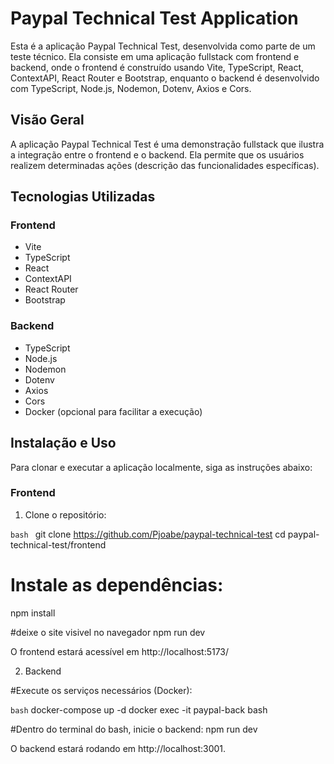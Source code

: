 
# Paypal Technical Test Application

Esta é a aplicação Paypal Technical Test, desenvolvida como parte de um teste técnico. Ela consiste em uma aplicação fullstack com frontend e backend, onde o frontend é construído usando Vite, TypeScript, React, ContextAPI, React Router e Bootstrap, enquanto o backend é desenvolvido com TypeScript, Node.js, Nodemon, Dotenv, Axios e Cors.

## Visão Geral

A aplicação Paypal Technical Test é uma demonstração fullstack que ilustra a integração entre o frontend e o backend. Ela permite que os usuários realizem determinadas ações (descrição das funcionalidades específicas).

## Tecnologias Utilizadas

### Frontend

- Vite
- TypeScript
- React
- ContextAPI
- React Router
- Bootstrap

### Backend

- TypeScript
- Node.js
- Nodemon
- Dotenv
- Axios
- Cors
- Docker (opcional para facilitar a execução)

## Instalação e Uso

Para clonar e executar a aplicação localmente, siga as instruções abaixo:

### Frontend

1. Clone o repositório:

```bash ```
git clone https://github.com/Pjoabe/paypal-technical-test
cd paypal-technical-test/frontend

# Instale as dependências:
npm install

#deixe o site visivel no navegador
npm run dev

O frontend estará acessível em http://localhost:5173/


2. Backend

#Execute os serviços necessários (Docker):

```bash```
docker-compose up -d
docker exec -it paypal-back bash

#Dentro do terminal do bash, inicie o backend:
npm run dev

O backend estará rodando em http://localhost:3001.

